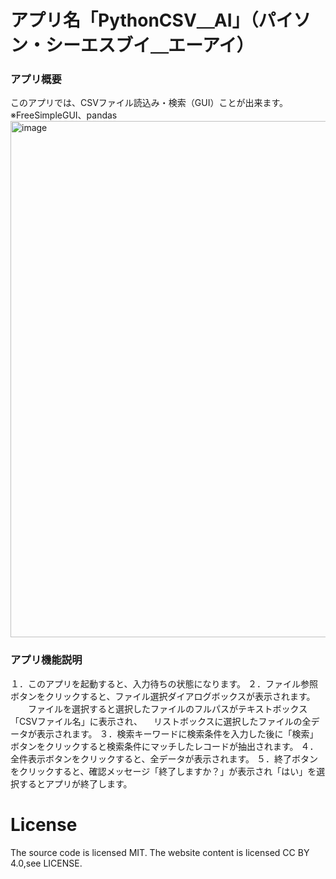 # アプリ名「PythonCSV＿AI」（パイソン・シーエスブイ＿エーアイ）

### アプリ概要
このアプリでは、CSVファイル読込み・検索（GUI）ことが出来ます。　※FreeSimpleGUI、pandas
<img width="735" height="826" alt="image" src="https://github.com/user-attachments/assets/596490f9-0b15-46e5-abc6-e61d94a2c953" />

### アプリ機能説明
１．このアプリを起動すると、入力待ちの状態になります。
２．ファイル参照ボタンをクリックすると、ファイル選択ダイアログボックスが表示されます。
　　ファイルを選択すると選択したファイルのフルパスがテキストボックス「CSVファイル名」に表示され、
  　リストボックスに選択したファイルの全データが表示されます。
３．検索キーワードに検索条件を入力した後に「検索」ボタンをクリックすると検索条件にマッチしたレコードが抽出されます。
４．全件表示ボタンをクリックすると、全データが表示されます。
５．終了ボタンをクリックすると、確認メッセージ「終了しますか？」が表示され「はい」を選択するとアプリが終了します。


# License
The source code is licensed MIT. The website content is licensed CC BY 4.0,see LICENSE.

